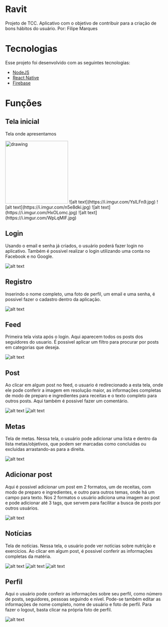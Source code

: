 # Ravit
Projeto de TCC. Aplicativo com o objetivo de contribuir para a criação de bons hábitos do usuário. Por: Filipe Marques

# Tecnologias
Esse projeto foi desenvolvido com as seguintes tecnologias:

- [NodeJS](https://nodejs.org/en/)
- [React Native](https://reactnative.dev/)
- [Firebase](https://firebase.google.com/?hl=pt)

# Funções
## Tela inicial
Tela onde apresentamos 

<img src="https://i.imgur.com/YsILFn9.jpg" alt="drawing" width="200"/>
![alt text](https://i.imgur.com/YsILFn9.jpg)
![alt text](https://i.imgur.com/n5e8dki.jpg)
![alt text](https://i.imgur.com/HxOLomc.jpg)
![alt text](https://i.imgur.com/WpLqMIF.jpg)

## Login
Usando o email e senha já criados, o usuário poderá fazer login no aplicativo. Também é possivel realizar o login utilizando uma conta no Facebook e no Google.

![alt text](https://i.imgur.com/Gzzb0Hb.jpg)

## Registro
Inserindo o nome completo, uma foto de perfil, um email e uma senha, é possivel fazer o cadastro dentro da aplicação.

![alt text](https://i.imgur.com/pyNbINl.jpg)

## Feed
Primeira tela vista após o login. Aqui aparecem todos os posts dos seguidores do usuario. É possivel aplicar um filtro para procurar por posts em categorias que deseja.

![alt text](https://i.imgur.com/vvXoj7N.jpg)

## Post
Ao clicar em algum post no feed, o usuario é redirecionado a esta tela, onde ele pode conferir a imagem em resolução maior, as informações completas de modo de preparo e ingredientes para receitas e o texto completo para outros posts. Aqui também é possivel fazer um comentário.

![alt text](https://i.imgur.com/5RLfJNS.jpg)
![alt text](https://i.imgur.com/tqO4VgM.jpg)

## Metas
Tela de metas. Nessa tela, o usuário pode adicionar uma lista e dentro da lista metas/objetivos, que podem ser marcadas como concluidas ou excluidas arrastando-as para a direita.

![alt text](https://i.imgur.com/EQgMxsM.jpg)

## Adicionar post
Aqui é possivel adicionar um post em 2 formatos, um de receitas, com modo de preparo e ingredientes, e outro para outros temas, onde há um campo para texto. Nos 2 formatos o usuário adiciona uma imagem ao post e pode adicionar até 3 tags, que servem para facilitar a busca de posts por outros usuários.

![alt text](https://i.imgur.com/1Y2Si52.jpg)

## Notícias
Tela de notícias. Nessa tela, o usuário pode ver notícias sobre nutrição e exercícios. Ao clicar em algum post, é possivel conferir as informações completas da matéria.

![alt text](https://i.imgur.com/y5QZild.jpg)
![alt text](https://i.imgur.com/GUcel7b.jpg)
![alt text](https://i.imgur.com/Hh4MHDC.jpg)

## Perfil
Aqui o usuário pode conferir as informações sobre seu perfil, como número de posts, seguidores, pessoas seguindo e nível. Pode-se também editar as informações de nome completo, nome de usuário e foto de perfil. Para fazer o logout, basta clicar na própria foto de perfil.

![alt text](https://i.imgur.com/tlMaI7N.jpg)

